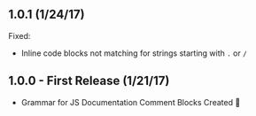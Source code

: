 ## 1.0.1 (1/24/17)
Fixed:
* Inline code blocks not matching for strings starting with `.` or `/`

## 1.0.0 - First Release (1/21/17)
* Grammar for JS Documentation Comment Blocks Created 🎉
